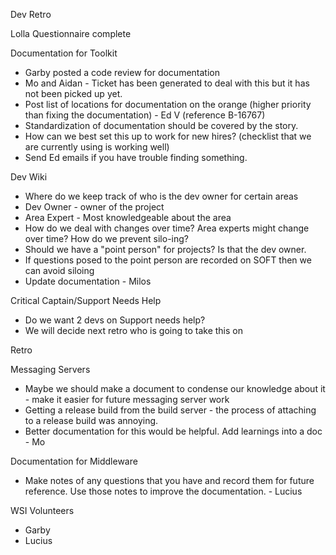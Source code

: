 Dev Retro

Lolla Questionnaire complete

Documentation for Toolkit
- Garby posted a code review for documentation
- Mo and Aidan - Ticket has been generated to deal with this but it has not been picked up yet.
- Post list of locations for documentation on the orange (higher priority than fixing the documentation) - Ed V (reference B-16767)
- Standardization of documentation should be covered by the story.
- How can we best set this up to work for new hires? (checklist that we are currently using is working well)
- Send Ed emails if you have trouble finding something. 

Dev Wiki
- Where do we keep track of who is the dev owner for certain areas
- Dev Owner - owner of the project
- Area Expert - Most knowledgeable about the area
- How do we deal with changes over time? Area experts might change over time? How do we prevent silo-ing?
- Should we have a "point person" for projects? Is that the dev owner.
- If questions posed to the point person are recorded on SOFT then we can avoid siloing 
- Update documentation - Milos

Critical Captain/Support Needs Help
- Do we want 2 devs on Support needs help?
- We will decide next retro who is going to take this on

Retro

Messaging Servers 
- Maybe we should make a document to condense our knowledge about it - make it easier for future messaging server work
- Getting a release build from the build server - the process of attaching to a release build was annoying. 
- Better documentation for this would be helpful. Add learnings into a doc - Mo

Documentation for Middleware
- Make notes of any questions that you have and record them for future reference. Use those notes to improve the documentation. - Lucius

WSI Volunteers
- Garby
- Lucius

